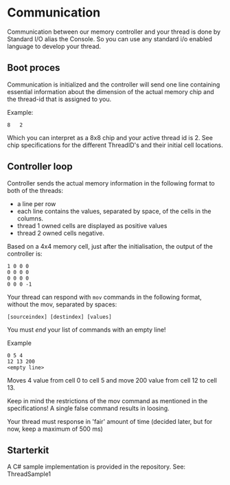 # Communication

Communication between our memory controller and your thread is done by Standard I/O alias the Console. So you can use any standard i/o enabled language to develop your thread.

## Boot proces

Communication is initialized and the controller will send one line containing essential information about the dimension of the actual memory chip and the thread-id that is assigned to you.

Example:

    8   2

Which you can interpret as a 8x8 chip and your active thread id is 2. See chip specifications for the different ThreadID's and their initial cell locations. 

## Controller loop

Controller sends the actual memory information in the following format to both of the threads:

- a line per row
- each line contains the values, separated by space, of the cells in the columns.
- thread 1 owned cells are displayed as positive values
- thread 2 owned cells negative. 

Based on a 4x4 memory cell, just after the initialisation, the output of the controller is:

    1 0 0 0
    0 0 0 0
    0 0 0 0
    0 0 0 -1

Your thread can respond with `mov` commands in the following format, without the mov, separated by spaces:

    [sourceindex] [destindex] [values]

You must *end* your list of commands with an empty line!

Example 

    0 5 4
    12 13 200
    <empty line>

Moves 4 value from cell 0 to cell 5 and move 200 value from cell 12 to cell 13. 

Keep in mind the restrictions of the mov command as mentioned in the specifications! A single false command results in loosing.

Your thread must response in 'fair' amount of time (decided later, but for now, keep a maximum of 500 ms)

## Starterkit

A C# sample implementation is provided in the repository. See: ThreadSample1





